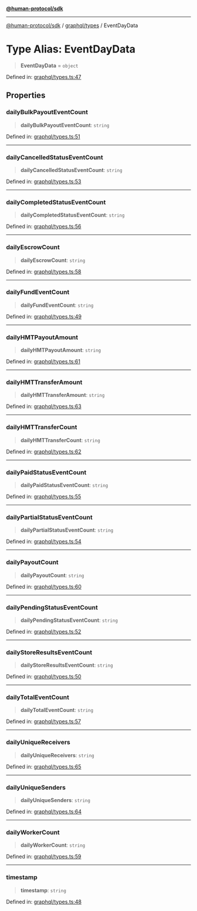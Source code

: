 [**@human-protocol/sdk**](../../../README.md)

***

[@human-protocol/sdk](../../../modules.md) / [graphql/types](../README.md) / EventDayData

# Type Alias: EventDayData

> **EventDayData** = `object`

Defined in: [graphql/types.ts:47](https://github.com/humanprotocol/human-protocol/blob/5b6e90353814741f056deb2914334a3c4fbc279d/packages/sdk/typescript/human-protocol-sdk/src/graphql/types.ts#L47)

## Properties

### dailyBulkPayoutEventCount

> **dailyBulkPayoutEventCount**: `string`

Defined in: [graphql/types.ts:51](https://github.com/humanprotocol/human-protocol/blob/5b6e90353814741f056deb2914334a3c4fbc279d/packages/sdk/typescript/human-protocol-sdk/src/graphql/types.ts#L51)

***

### dailyCancelledStatusEventCount

> **dailyCancelledStatusEventCount**: `string`

Defined in: [graphql/types.ts:53](https://github.com/humanprotocol/human-protocol/blob/5b6e90353814741f056deb2914334a3c4fbc279d/packages/sdk/typescript/human-protocol-sdk/src/graphql/types.ts#L53)

***

### dailyCompletedStatusEventCount

> **dailyCompletedStatusEventCount**: `string`

Defined in: [graphql/types.ts:56](https://github.com/humanprotocol/human-protocol/blob/5b6e90353814741f056deb2914334a3c4fbc279d/packages/sdk/typescript/human-protocol-sdk/src/graphql/types.ts#L56)

***

### dailyEscrowCount

> **dailyEscrowCount**: `string`

Defined in: [graphql/types.ts:58](https://github.com/humanprotocol/human-protocol/blob/5b6e90353814741f056deb2914334a3c4fbc279d/packages/sdk/typescript/human-protocol-sdk/src/graphql/types.ts#L58)

***

### dailyFundEventCount

> **dailyFundEventCount**: `string`

Defined in: [graphql/types.ts:49](https://github.com/humanprotocol/human-protocol/blob/5b6e90353814741f056deb2914334a3c4fbc279d/packages/sdk/typescript/human-protocol-sdk/src/graphql/types.ts#L49)

***

### dailyHMTPayoutAmount

> **dailyHMTPayoutAmount**: `string`

Defined in: [graphql/types.ts:61](https://github.com/humanprotocol/human-protocol/blob/5b6e90353814741f056deb2914334a3c4fbc279d/packages/sdk/typescript/human-protocol-sdk/src/graphql/types.ts#L61)

***

### dailyHMTTransferAmount

> **dailyHMTTransferAmount**: `string`

Defined in: [graphql/types.ts:63](https://github.com/humanprotocol/human-protocol/blob/5b6e90353814741f056deb2914334a3c4fbc279d/packages/sdk/typescript/human-protocol-sdk/src/graphql/types.ts#L63)

***

### dailyHMTTransferCount

> **dailyHMTTransferCount**: `string`

Defined in: [graphql/types.ts:62](https://github.com/humanprotocol/human-protocol/blob/5b6e90353814741f056deb2914334a3c4fbc279d/packages/sdk/typescript/human-protocol-sdk/src/graphql/types.ts#L62)

***

### dailyPaidStatusEventCount

> **dailyPaidStatusEventCount**: `string`

Defined in: [graphql/types.ts:55](https://github.com/humanprotocol/human-protocol/blob/5b6e90353814741f056deb2914334a3c4fbc279d/packages/sdk/typescript/human-protocol-sdk/src/graphql/types.ts#L55)

***

### dailyPartialStatusEventCount

> **dailyPartialStatusEventCount**: `string`

Defined in: [graphql/types.ts:54](https://github.com/humanprotocol/human-protocol/blob/5b6e90353814741f056deb2914334a3c4fbc279d/packages/sdk/typescript/human-protocol-sdk/src/graphql/types.ts#L54)

***

### dailyPayoutCount

> **dailyPayoutCount**: `string`

Defined in: [graphql/types.ts:60](https://github.com/humanprotocol/human-protocol/blob/5b6e90353814741f056deb2914334a3c4fbc279d/packages/sdk/typescript/human-protocol-sdk/src/graphql/types.ts#L60)

***

### dailyPendingStatusEventCount

> **dailyPendingStatusEventCount**: `string`

Defined in: [graphql/types.ts:52](https://github.com/humanprotocol/human-protocol/blob/5b6e90353814741f056deb2914334a3c4fbc279d/packages/sdk/typescript/human-protocol-sdk/src/graphql/types.ts#L52)

***

### dailyStoreResultsEventCount

> **dailyStoreResultsEventCount**: `string`

Defined in: [graphql/types.ts:50](https://github.com/humanprotocol/human-protocol/blob/5b6e90353814741f056deb2914334a3c4fbc279d/packages/sdk/typescript/human-protocol-sdk/src/graphql/types.ts#L50)

***

### dailyTotalEventCount

> **dailyTotalEventCount**: `string`

Defined in: [graphql/types.ts:57](https://github.com/humanprotocol/human-protocol/blob/5b6e90353814741f056deb2914334a3c4fbc279d/packages/sdk/typescript/human-protocol-sdk/src/graphql/types.ts#L57)

***

### dailyUniqueReceivers

> **dailyUniqueReceivers**: `string`

Defined in: [graphql/types.ts:65](https://github.com/humanprotocol/human-protocol/blob/5b6e90353814741f056deb2914334a3c4fbc279d/packages/sdk/typescript/human-protocol-sdk/src/graphql/types.ts#L65)

***

### dailyUniqueSenders

> **dailyUniqueSenders**: `string`

Defined in: [graphql/types.ts:64](https://github.com/humanprotocol/human-protocol/blob/5b6e90353814741f056deb2914334a3c4fbc279d/packages/sdk/typescript/human-protocol-sdk/src/graphql/types.ts#L64)

***

### dailyWorkerCount

> **dailyWorkerCount**: `string`

Defined in: [graphql/types.ts:59](https://github.com/humanprotocol/human-protocol/blob/5b6e90353814741f056deb2914334a3c4fbc279d/packages/sdk/typescript/human-protocol-sdk/src/graphql/types.ts#L59)

***

### timestamp

> **timestamp**: `string`

Defined in: [graphql/types.ts:48](https://github.com/humanprotocol/human-protocol/blob/5b6e90353814741f056deb2914334a3c4fbc279d/packages/sdk/typescript/human-protocol-sdk/src/graphql/types.ts#L48)
